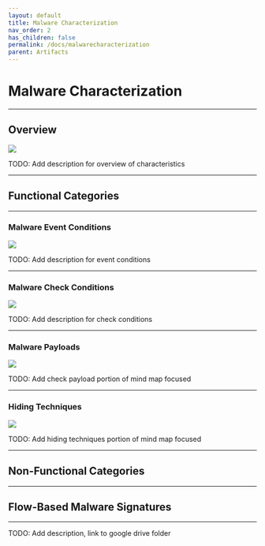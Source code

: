 ```yaml
---
layout: default
title: Malware Characterization
nav_order: 2
has_children: false
permalink: /docs/malwarecharacterization
parent: Artifacts
---
```


# Malware Characterization
---

## Overview

![](../img/characteristic_overview.png)

TODO: Add description for overview of characteristics

---

## Functional Categories
---

### Malware Event Conditions

![](../img/characteristic_eventconditions.png)

TODO: Add description for event conditions

---

### Malware Check Conditions

![](../img/characteristic_checkconditions.png)

TODO: Add description for check conditions

---

### Malware Payloads

![](../img/characteristic_payloads.png)

TODO: Add check payload portion of mind map focused

---


### Hiding Techniques

![](../img/characteristic_hidingtechniques.png)

TODO: Add hiding techniques portion of mind map focused

---

## Non-Functional Categories
---

## Flow-Based Malware Signatures
---

TODO: Add description, link to google drive folder